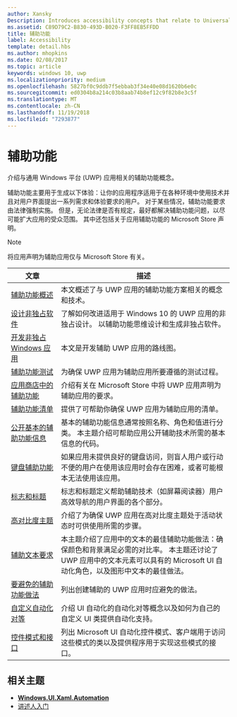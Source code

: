 ```yaml
---
author: Xansky
Description: Introduces accessibility concepts that relate to Universal Windows Platform (UWP) apps.
ms.assetid: C89D79C2-B830-493D-B020-F3FF8EB5FFDD
title: 辅助功能
label: Accessibility
template: detail.hbs
ms.author: mhopkins
ms.date: 02/08/2017
ms.topic: article
keywords: windows 10, uwp
ms.localizationpriority: medium
ms.openlocfilehash: 5827bf0c9ddb7f5ebbab3f34e40e08d1620b6e0c
ms.sourcegitcommit: ed0304b8a214c03b8aab74b8ef12c9f82b8e3c5f
ms.translationtype: MT
ms.contentlocale: zh-CN
ms.lasthandoff: 11/19/2018
ms.locfileid: "7293877"
---
```

# <a name="accessibility"></a>辅助功能  



介绍与通用 Windows 平台 (UWP) 应用相关的辅助功能概念。

辅助功能主要用于生成以下体验：让你的应用程序适用于在各种环境中使用技术并且对用户界面提出一系列需求和体验要求的用户。 对于某些情况，辅助功能要求由法律强制实施。 但是，无论法律是否有规定，最好都解决辅助功能问题，以尽可能扩大应用的受众范围。 其中还包括关于应用辅助功能的 Microsoft Store 声明。

> [!NOTE]
> 将应用声明为辅助应用仅与 Microsoft Store 有关。

| 文章 | 描述 |
|---------|-------------|
| [辅助功能概述](accessibility-overview.md) | 本文概述了与 UWP 应用的辅助功能方案相关的概念和技术。 |
| [设计非独占软件](designing-inclusive-software.md) | 了解如何改进适用于 Windows 10 的 UWP 应用的非独占设计。  以辅助功能思维设计和生成非独占软件。 |
| [开发非独占 Windows 应用](developing-inclusive-windows-apps.md) | 本文是开发辅助 UWP 应用的路线图。 |
| [辅助功能测试](accessibility-testing.md) | 为确保 UWP 应用为辅助应用所要遵循的测试过程。 |
| [应用商店中的辅助功能](accessibility-in-the-store.md) | 介绍有关在 Microsoft Store 中将 UWP 应用声明为辅助应用的要求。 |
| [辅助功能清单](accessibility-checklist.md) | 提供了可帮助你确保 UWP 应用为辅助应用的清单。 |
| [公开基本的辅助功能信息](basic-accessibility-information.md) | 基本的辅助功能信息通常按照名称、角色和值进行分类。 本主题介绍可帮助应用公开辅助技术所需的基本信息的代码。 |
| [键盘辅助功能](keyboard-accessibility.md) | 如果应用未提供良好的键盘访问，则盲人用户或行动不便的用户在使用该应用时会存在困难，或者可能根本无法使用该应用。 |
| [标志和标题](landmarks-and-headings.md) | 标志和标题定义帮助辅助技术（如屏幕阅读器）用户高效导航的用户界面的各个部分。 |
| [高对比度主题](high-contrast-themes.md) | 介绍了为确保 UWP 应用在高对比度主题处于活动状态时可供使用所需的步骤。 |
| [辅助文本要求](accessible-text-requirements.md) | 本主题介绍了应用中的文本的最佳辅助功能做法：确保颜色和背景满足必需的对比率。 本主题还讨论了 UWP 应用中的文本元素可以具有的 Microsoft UI 自动化角色，以及图形中文本的最佳做法。 |
| [要避免的辅助功能做法](practices-to-avoid.md) | 列出创建辅助的 UWP 应用时应避免的做法。 |
| [自定义自动化对等](custom-automation-peers.md) | 介绍 UI 自动化的自动化对等概念以及如何为自己的自定义 UI 类提供自动化支持。 |
| [控件模式和接口](control-patterns-and-interfaces.md) | 列出 Microsoft UI 自动化控件模式、客户端用于访问这些模式的类以及提供程序用于实现这些模式的接口。 |

## <a name="related-topics"></a>相关主题  
* [**Windows.UI.Xaml.Automation**](https://msdn.microsoft.com/library/windows/apps/BR209179) 
* [讲述人入门](https://support.microsoft.com/en-us/help/22798/windows-10-narrator-get-started)